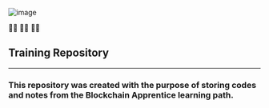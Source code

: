 ![image](https://www.monitoratec.com.br/blog/wp-content/uploads/2021/11/blockchain-740x380.jpg)

:woman_technologist: :woman_technologist: :woman_technologist:
## Training Repository 

**********
### This repository was created with the purpose of storing codes and notes from the Blockchain Apprentice learning path.


